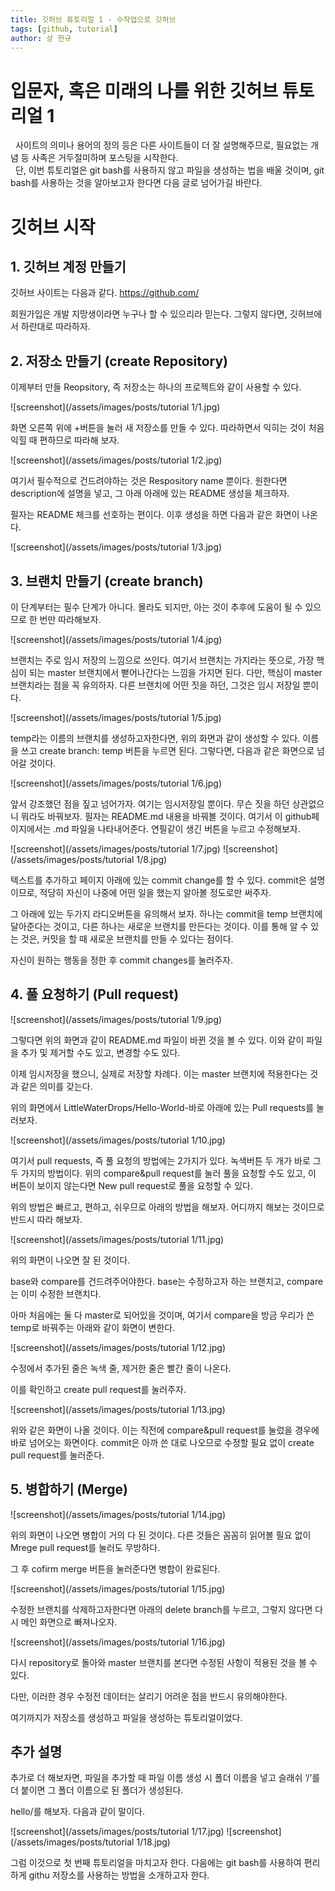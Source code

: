 ```yaml
---
title: 깃허브 튜토리얼 1 - 수작업으로 깃허브
tags: [github, tutorial]
author: 상 한규
---
```

# 입문자, 혹은 미래의 나를 위한 깃허브 튜토리얼 1

&nbsp; 사이트의 의미나 용어의 정의 등은 다른 사이트들이 더 잘 설명해주므로, 필요없는 개념 등 사족은 거두절미하며 포스팅을 시작한다. <br>
&nbsp; 단, 이번 튜토리얼은 git bash를 사용하지 않고 파일을 생성하는 법을 배울 것이며, git bash를 사용하는 것을 알아보고자 한다면 다음 글로 넘어가길 바란다.


# 깃허브 시작

## 1. 깃허브 계정 만들기

깃허브 사이트는 다음과 같다. 
<a href = "https://github.com/"> https://github.com/</a>

회원가입은 개발 지망생이라면 누구나 할 수 있으리라 믿는다. 그렇지 않다면, 깃허브에서 하란대로 따라하자. 

## 2. 저장소 만들기 (create Repository)

이제부터 만들 Reopsitory, 즉 저장소는 하나의 프로젝트와 같이 사용할 수 있다. 

![screenshot](/assets/images/posts/tutorial 1/1.jpg)

화면 오른쪽 위에 +버튼을 눌러 새 저장소를 만들 수 있다. 따라하면서 익히는 것이 처음 익힐 때 편하므로 따라해 보자.

![screenshot](/assets/images/posts/tutorial 1/2.jpg)

여기서 필수적으로 건드려야하는 것은 Respository name 뿐이다. 원한다면 description에 설명을 넣고, 그 아래 아래에 있는 README 생성을 체크하자.

필자는 README 체크를 선호하는 편이다. 이후 생성을 하면 다음과 같은 화면이 나온다.

![screenshot](/assets/images/posts/tutorial 1/3.jpg)


## 3. 브랜치 만들기 (create branch)

<p class = "message">
이 단계부터는 필수 단계가 아니다. 몰라도 되지만, 아는 것이 추후에 도움이 될 수 있으므로 한 번만 따라해보자. 
</p>

![screenshot](/assets/images/posts/tutorial 1/4.jpg)


브랜치는 주로 임시 저장의 느낌으로 쓰인다. 여기서 브랜치는 가지라는 뜻으로, 가장 핵심이 되는 master 브랜치에서 뻗어나간다는 느낌을 가지면 된다. 다만, 핵심이 master 브랜치라는 점을 꼭 유의하자. 다른 브랜치에 어떤 짓을 하던, 그것은 임시 저장일 뿐이다.

![screenshot](/assets/images/posts/tutorial 1/5.jpg)

temp라는 이름의 브랜치를 생성하고자한다면, 위의 화면과 같이 생성할 수 있다. 이름을 쓰고 create branch: temp 버튼을 누르면 된다. 그렇다면, 다음과 같은 화면으로 넘어갈 것이다.

![screenshot](/assets/images/posts/tutorial 1/6.jpg)


앞서 강조했던 점을 짚고 넘어가자. 여기는 임시저장일 뿐이다. 무슨 짓을 하던 상관없으니 뭐라도 바꿔보자. 필자는 README.md 내용을 바꿔볼 것이다. 여기서 이 github페이지에서는 .md 파일을 나타내어준다. 연필같이 생긴 버튼을 누르고 수정해보자.

![screenshot](/assets/images/posts/tutorial 1/7.jpg)
![screenshot](/assets/images/posts/tutorial 1/8.jpg)


텍스트를 추가하고 페이지 아래에 있는 commit change를 할 수 있다. commit은 설명이므로, 적당히 자신이 나중에 어떤 일을 했는지 알아볼 정도로만 써주자.

그 아래에 있는 두가지 라디오버튼을 유의해서 보자. 하나는 commit을 temp 브랜치에 달아준다는 것이고, 다른 하나는 새로운 브랜치를 만든다는 것이다. 이를 통해 알 수 있는 것은, 커밋을 할 때 새로운 브랜치를 만들 수 있다는 점이다.

자신이 원하는 행동을 정한 후 commit changes를 눌러주자. 


## 4. 풀 요청하기 (Pull request)

![screenshot](/assets/images/posts/tutorial 1/9.jpg)

그렇다면 위의 화면과 같이 README.md 파일이 바뀐 것을 볼 수 있다. 이와 같이 파일을 추가 및 제거할 수도 있고, 변경할 수도 있다. 

이제 임시저장을 했으니, 실제로 저장할 차례다. 이는 master 브랜치에 적용한다는 것과 같은 의미를 갖는다. 

위의 화면에서 LittleWaterDrops/Hello-World-바로 아래에 있는 Pull requests를 눌러보자. 

![screenshot](/assets/images/posts/tutorial 1/10.jpg)

여기서 pull requests, 즉 풀 요청의 방법에는 2가지가 있다. 녹색버튼 두 개가 바로 그 두 가지의 방법이다. 위의 compare&pull request를 눌러 풀을 요청할 수도 있고, 이 버튼이 보이지 않는다면 New pull request로 풀을 요청할 수 있다. 

위의 방법은 빠르고, 편하고, 쉬우므로 아래의 방법을 해보자. 어디까지 해보는 것이므로 반드시 따라 해보자. 

![screenshot](/assets/images/posts/tutorial 1/11.jpg)

위의 화면이 나오면 잘 된 것이다. 

base와 compare를 건드려주어야한다. base는 수정하고자 하는 브랜치고, compare는 이미 수정한 브랜치다. 

아마 처음에는 둘 다 master로 되어있을 것이며, 여기서 compare을 방금 우리가 쓴 temp로 바꿔주는 아래와 같이 화면이 변한다. 

![screenshot](/assets/images/posts/tutorial 1/12.jpg)

수정에서 추가된 줄은 녹색 줄, 제거한 줄은 빨간 줄이 나온다.
 
이를 확인하고 create pull request를 눌러주자.

![screenshot](/assets/images/posts/tutorial 1/13.jpg)

 위와 같은 화면이 나올 것이다. 이는 직전에 compare&pull request를 눌렀을 경우에 바로 넘어오는 화면이다. commit은 아까 쓴 대로 나오므로 수정할 필요 없이 create pull request를 눌러준다.

## 5. 병합하기 (Merge)
![screenshot](/assets/images/posts/tutorial 1/14.jpg)

위의 화면이 나오면 병합이 거의 다 된 것이다. 다른 것들은 꼼꼼히 읽어볼 필요 없이 Mrege pull request를 눌러도 무방하다. 
 
그 후 cofirm merge 버튼을 눌러준다면 병합이 완료된다.

![screenshot](/assets/images/posts/tutorial 1/15.jpg)

수정한 브랜치를 삭제하고자한다면 아래의 delete branch를 누르고, 그렇지 않다면 다시 메인 화면으로 빠져나오자.

![screenshot](/assets/images/posts/tutorial 1/16.jpg)

다시 repository로 돌아와 master 브랜치를 본다면 수정된 사항이 적용된 것을 볼 수 있다. 

다만, 이러한 경우 수정전 데이터는 살리기 어려운 점을 반드시 유의해야한다. 

여기까지가 저장소를 생성하고 파일을 생성하는 튜토리얼이었다. 

## 추가 설명

추가로 더 해보자면, 파일을 추가할 때 파일 이름 생성 시 폴더 이름을 넣고 슬래쉬 ‘/’를 더 붙이면 그 폴더 이름으로 된 폴더가 생성된다. 

hello/를 해보자. 다음과 같이 말이다. 

![screenshot](/assets/images/posts/tutorial 1/17.jpg)
![screenshot](/assets/images/posts/tutorial 1/18.jpg)



그럼 이것으로 첫 번째 튜토리얼을 마치고자 한다. 다음에는 git bash를 사용하여 편리하게 githu 저장소를 사용하는 방법을 소개하고자 한다.

 
